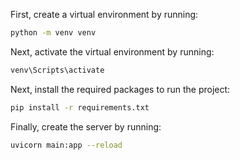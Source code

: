 First, create a virtual environment by running:

```bash
python -m venv venv
```

Next, activate the virtual environment by running:

```bash
venv\Scripts\activate
```

Next, install the required packages to run the project:

```bash
pip install -r requirements.txt
```

Finally, create the server by running:

```bash
uvicorn main:app --reload
```
